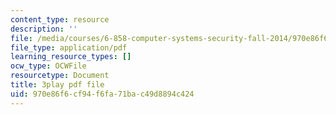 ```yaml
---
content_type: resource
description: ''
file: /media/courses/6-858-computer-systems-security-fall-2014/970e86f6cf94f6fa71bac49d8894c424_QOtA76ga_fY.pdf
file_type: application/pdf
learning_resource_types: []
ocw_type: OCWFile
resourcetype: Document
title: 3play pdf file
uid: 970e86f6-cf94-f6fa-71ba-c49d8894c424
---
```

